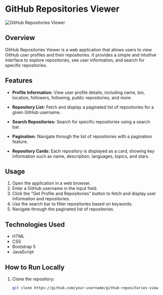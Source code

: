 # GitHub Repositories Viewer

![GitHub Repositories Viewer](https://drive.google.com/your_image_link_here)


## Overview

GitHub Repositories Viewer is a web application that allows users to view GitHub user profiles and their repositories. It provides a simple and intuitive interface to explore repositories, see user information, and search for specific repositories.

## Features

- **Profile Information:** View user profile details, including name, bio, location, followers, following, public repositories, and more.

- **Repository List:** Fetch and display a paginated list of repositories for a given GitHub username.

- **Search Repositories:** Search for specific repositories using a search bar.

- **Pagination:** Navigate through the list of repositories with a pagination feature.

- **Repository Cards:** Each repository is displayed as a card, showing key information such as name, description, languages, topics, and stars.

## Usage

1. Open the application in a web browser.
2. Enter a GitHub username in the input field.
3. Click the "Get Profile and Repositories" button to fetch and display user information and repositories.
4. Use the search bar to filter repositories based on keywords.
5. Navigate through the paginated list of repositories.

## Technologies Used

- HTML
- CSS
- Bootstrap 5
- JavaScript

## How to Run Locally

1. Clone the repository:

   ```bash
   git clone https://github.com/your-username/github-repositories-viewer.git
